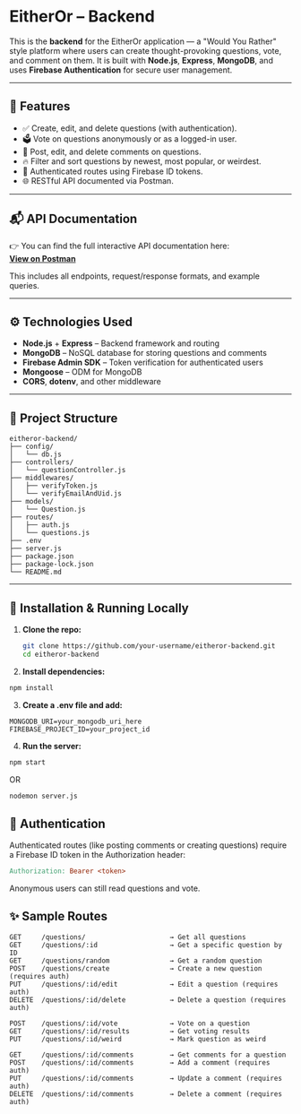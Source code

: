 # EitherOr – Backend

This is the **backend** for the EitherOr application — a "Would You Rather" style platform where users can create thought-provoking questions, vote, and comment on them. It is built with **Node.js**, **Express**, **MongoDB**, and uses **Firebase Authentication** for secure user management.

---

## 🧠 Features

- ✅ Create, edit, and delete questions (with authentication).
- 🗳️ Vote on questions anonymously or as a logged-in user.
- 💬 Post, edit, and delete comments on questions.
- 🔥 Filter and sort questions by newest, most popular, or weirdest.
- 🔐 Authenticated routes using Firebase ID tokens.
- 🌐 RESTful API documented via Postman.

---

## 📬 API Documentation

👉 You can find the full interactive API documentation here:  
**[View on Postman](https://documenter.getpostman.com/view/38010309/2sB2cUC3ZZ)**

This includes all endpoints, request/response formats, and example queries.

---

## ⚙️ Technologies Used

- **Node.js** + **Express** – Backend framework and routing
- **MongoDB** – NoSQL database for storing questions and comments
- **Firebase Admin SDK** – Token verification for authenticated users
- **Mongoose** – ODM for MongoDB
- **CORS**, **dotenv**, and other middleware

---

## 📂 Project Structure

```
eitheror-backend/
├── config/
│   └── db.js
├── controllers/
│   └── questionController.js
├── middlewares/
│   ├── verifyToken.js
│   └── verifyEmailAndUid.js
├── models/
│   └── Question.js
├── routes/
│   ├── auth.js
│   └── questions.js
├── .env
├── server.js
├── package.json
├── package-lock.json
└── README.md
```

---

## 🚀 Installation & Running Locally

1. **Clone the repo:**

   ```bash
   git clone https://github.com/your-username/eitheror-backend.git
   cd eitheror-backend

2. **Install dependencies:**
```bash
npm install
```

3. **Create a .env file and add:**

```
MONGODB_URI=your_mongodb_uri_here
FIREBASE_PROJECT_ID=your_project_id
```
4. **Run the server:**
```bash
npm start
```
OR 
```bash
nodemon server.js
```

## 🔐 Authentication

Authenticated routes (like posting comments or creating questions) require a Firebase ID token in the Authorization header:

```makefile
Authorization: Bearer <token>
```
Anonymous users can still read questions and vote.

## ✨ Sample Routes

```
GET     /questions/                     → Get all questions  
GET     /questions/:id                  → Get a specific question by ID  
GET     /questions/random               → Get a random question  
POST    /questions/create               → Create a new question (requires auth)  
PUT     /questions/:id/edit             → Edit a question (requires auth)  
DELETE  /questions/:id/delete           → Delete a question (requires auth)  

POST    /questions/:id/vote             → Vote on a question  
GET     /questions/:id/results          → Get voting results  
PUT     /questions/:id/weird            → Mark question as weird  

GET     /questions/:id/comments         → Get comments for a question  
POST    /questions/:id/comments         → Add a comment (requires auth)  
PUT     /questions/:id/comments         → Update a comment (requires auth)  
DELETE  /questions/:id/comments         → Delete a comment (requires auth)  
```
